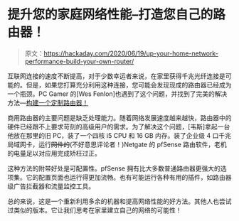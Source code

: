 # 提升您的家庭网络性能–打造您自己的路由器！

> 原文：<https://hackaday.com/2020/06/19/up-your-home-network-performance-build-your-own-router/>

互联网连接的速度不断提高，对于少数幸运者来说，在家里获得千兆光纤连接是可能的。但是，如果您打算充分利用这种连接，您可能会发现现成的路由器已经成为一个瓶颈。PC Gamer 的[Wes Fenlon]也遇到了这个问题，并找到了完美的解决方法—[构建一个定制路由器！](https://www.pcgamer.com/i-built-my-own-super-router-out-of-old-pc-parts-and-ive-never-felt-so-powerful/?utm_content=bufferadc3b&utm_medium=social&utm_source=facebook&utm_campaign=buffer_pcgamerfb&fbclid=IwAR3IaRvck4evmczfxnWGPfN6HH0zVNaFzLrOM2Rv9Xr6IneHmqaPL5RMhv8)

商用路由器的主要问题是缺乏处理能力。随着网络发展速度越来越快，路由器中的硬件已经跟不上要求苛刻的高级用户的需求。为了解决这个问题，[韦斯]拿起一台他放在那里的旧 PC，装了一个四核 i5 CPU 和 16 GB 内存。装了企业级 4 口千兆局域网卡，运行~~网件的~~(不好意思评论者！)Netgate 的 pfSense 路由软件，老机的电量足以对应用完成矫枉过正。

这种方法的附带好处是可配置性。pfSense 拥有比大多数普通路由器更强大的选项集。它的配置页面也运行得更加流畅。也有可能运行各种有用的插件，如路由器级广告拦截器和流量监控工具。

总的来说，这是一个重新利用多余的机器和提高网络性能的好方法。其他人也尝试过类似的版本。它让我们思考在家里建立自己的网络的可能性！